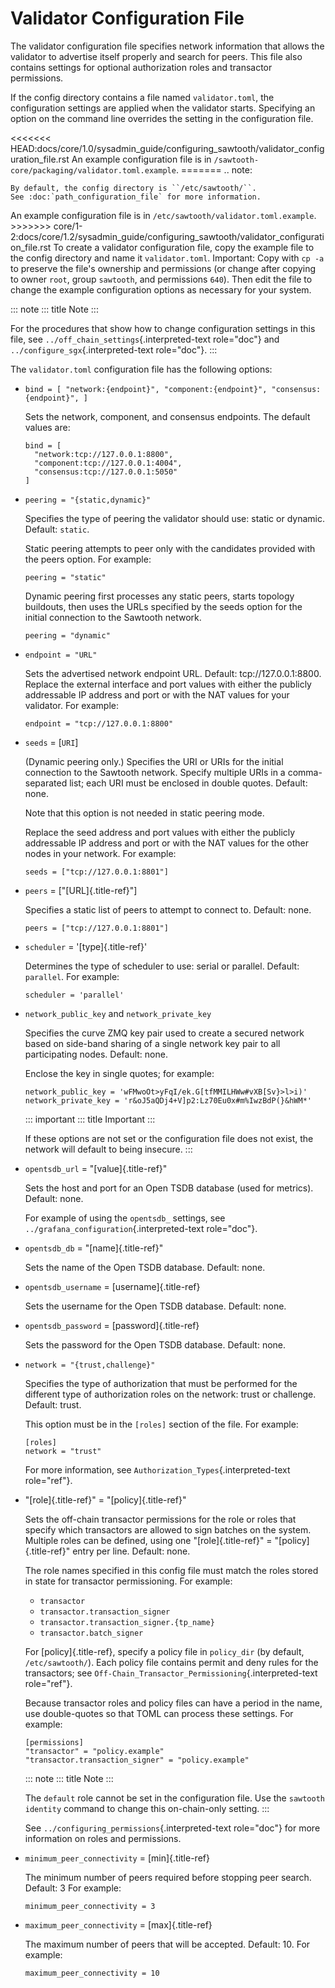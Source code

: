 # Validator Configuration File

The validator configuration file specifies network information that
allows the validator to advertise itself properly and search for peers.
This file also contains settings for optional authorization roles and
transactor permissions.

If the config directory contains a file named `validator.toml`, the
configuration settings are applied when the validator starts. Specifying
an option on the command line overrides the setting in the configuration
file.

\<\<\<\<\<\<\<
HEAD:docs/core/1.0/sysadmin_guide/configuring_sawtooth/validator_configuration_file.rst
An example configuration file is in
`/sawtooth-core/packaging/validator.toml.example`. ======= .. note:

    By default, the config directory is ``/etc/sawtooth/``.
    See :doc:`path_configuration_file` for more information.

An example configuration file is in
`/etc/sawtooth/validator.toml.example`. \>\>\>\>\>\>\>
core/1-2:docs/core/1.2/sysadmin_guide/configuring_sawtooth/validator_configuration_file.rst
To create a validator configuration file, copy the example file to the
config directory and name it `validator.toml`. Important: Copy with
`cp -a` to preserve the file\'s ownership and permissions (or change
after copying to owner `root`, group `sawtooth`, and permissions `640`).
Then edit the file to change the example configuration options as
necessary for your system.

::: note
::: title
Note
:::

For the procedures that show how to change configuration settings in
this file, see `../off_chain_settings`{.interpreted-text role="doc"} and
`../configure_sgx`{.interpreted-text role="doc"}.
:::

The `validator.toml` configuration file has the following options:

-   `bind = [ "network:{endpoint}", "component:{endpoint}", "consensus:{endpoint}", ]`

    Sets the network, component, and consensus endpoints. The default
    values are:

    ``` none
    bind = [
      "network:tcp://127.0.0.1:8800",
      "component:tcp://127.0.0.1:4004",
      "consensus:tcp://127.0.0.1:5050"
    ]
    ```

-   `peering = "{static,dynamic}"`

    Specifies the type of peering the validator should use: static or
    dynamic. Default: `static`.

    Static peering attempts to peer only with the candidates provided
    with the peers option. For example:

    ``` none
    peering = "static"
    ```

    Dynamic peering first processes any static peers, starts topology
    buildouts, then uses the URLs specified by the seeds option for the
    initial connection to the Sawtooth network.

    ``` none
    peering = "dynamic"
    ```

-   `endpoint = "URL"`

    Sets the advertised network endpoint URL. Default:
    tcp://127.0.0.1:8800. Replace the external interface and port values
    with either the publicly addressable IP address and port or with the
    NAT values for your validator. For example:

    ``` none
    endpoint = "tcp://127.0.0.1:8800"
    ```

-   `seeds` = \[`URI`\]

    (Dynamic peering only.) Specifies the URI or URIs for the initial
    connection to the Sawtooth network. Specify multiple URIs in a
    comma-separated list; each URI must be enclosed in double quotes.
    Default: none.

    Note that this option is not needed in static peering mode.

    Replace the seed address and port values with either the publicly
    addressable IP address and port or with the NAT values for the other
    nodes in your network. For example:

    ``` none
    seeds = ["tcp://127.0.0.1:8801"]
    ```

-   `peers` = \[\"[URL]{.title-ref}\"\]

    Specifies a static list of peers to attempt to connect to. Default:
    none.

    ``` none
    peers = ["tcp://127.0.0.1:8801"]
    ```

-   `scheduler` = \'[type]{.title-ref}\'

    Determines the type of scheduler to use: serial or parallel.
    Default: `parallel`. For example:

    ``` none
    scheduler = 'parallel'
    ```

-   `network_public_key` and `network_private_key`

    Specifies the curve ZMQ key pair used to create a secured network
    based on side-band sharing of a single network key pair to all
    participating nodes. Default: none.

    Enclose the key in single quotes; for example:

    ``` none
    network_public_key = 'wFMwoOt>yFqI/ek.G[tfMMILHWw#vXB[Sv}>l>i)'
    network_private_key = 'r&oJ5aQDj4+V]p2:Lz70Eu0x#m%IwzBdP(}&hWM*'
    ```

    ::: important
    ::: title
    Important
    :::

    If these options are not set or the configuration file does not
    exist, the network will default to being insecure.
    :::

-   `opentsdb_url` = \"[value]{.title-ref}\"

    Sets the host and port for an Open TSDB database (used for metrics).
    Default: none.

    For example of using the `opentsdb_` settings, see
    `../grafana_configuration`{.interpreted-text role="doc"}.

-   `opentsdb_db` = \"[name]{.title-ref}\"

    Sets the name of the Open TSDB database. Default: none.

-   `opentsdb_username` = [username]{.title-ref}

    Sets the username for the Open TSDB database. Default: none.

-   `opentsdb_password` = [password]{.title-ref}

    Sets the password for the Open TSDB database. Default: none.

-   `network = "{trust,challenge}"`

    Specifies the type of authorization that must be performed for the
    different type of authorization roles on the network: trust or
    challenge. Default: trust.

    This option must be in the `[roles]` section of the file. For
    example:

    ``` none
    [roles]
    network = "trust"
    ```

    For more information, see `Authorization_Types`{.interpreted-text
    role="ref"}.

-   \"[role]{.title-ref}\" = \"[policy]{.title-ref}\"

    Sets the off-chain transactor permissions for the role or roles that
    specify which transactors are allowed to sign batches on the system.
    Multiple roles can be defined, using one \"[role]{.title-ref}\" =
    \"[policy]{.title-ref}\" entry per line. Default: none.

    The role names specified in this config file must match the roles
    stored in state for transactor permissioning. For example:

    -   `transactor`
    -   `transactor.transaction_signer`
    -   `transactor.transaction_signer.{tp_name}`
    -   `transactor.batch_signer`

    For [policy]{.title-ref}, specify a policy file in `policy_dir` (by
    default, `/etc/sawtooth/`). Each policy file contains permit and
    deny rules for the transactors; see
    `Off-Chain_Transactor_Permissioning`{.interpreted-text role="ref"}.

    Because transactor roles and policy files can have a period in the
    name, use double-quotes so that TOML can process these settings. For
    example:

    ``` none
    [permissions]
    "transactor" = "policy.example"
    "transactor.transaction_signer" = "policy.example"
    ```

    ::: note
    ::: title
    Note
    :::

    The `default` role cannot be set in the configuration file. Use the
    `sawtooth identity` command to change this on-chain-only setting.
    :::

    See `../configuring_permissions`{.interpreted-text role="doc"} for
    more information on roles and permissions.

-   `minimum_peer_connectivity` = [min]{.title-ref}

    The minimum number of peers required before stopping peer search.
    Default: 3 For example:

    ``` none
    minimum_peer_connectivity = 3
    ```

-   `maximum_peer_connectivity` = [max]{.title-ref}

    The maximum number of peers that will be accepted. Default: 10. For
    example:

    ``` none
    maximum_peer_connectivity = 10
    ```

<!--
  Licensed under Creative Commons Attribution 4.0 International License
  https://creativecommons.org/licenses/by/4.0/
-->
